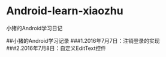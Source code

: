 # Android-learn-xiaozhu
小猪的Android学习日记  

##小猪的Android学习记录
###1.2016年7月7日：注销登录的实现  
###2.2016年7月8日：自定义EditText控件
